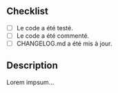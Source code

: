 ## Checklist

- [ ] Le code a été testé.
- [ ] Le code a été commenté.
- [ ] CHANGELOG.md a été mis à jour.

## Description

Lorem impsum...
